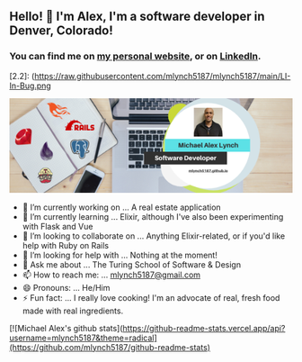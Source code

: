 ## Hello! 👋 I'm Alex, I'm a software developer in Denver, Colorado! 

### You can find me on [my personal website][1], or on [LinkedIn][2].

<!-- Icons -->
[2.2]: (https://raw.githubusercontent.com/mlynch5187/mlynch5187/main/LI-In-Bug.png

<!-- Links to your social media accounts -->

[1]: https://mlynch5187.github.io
[2]: https://www.linkedin.com/in/michaelalexlynch/

[![Header](https://raw.githubusercontent.com/mlynch5187/mlynch5187/main/Goalsetter.png "Header")](https://mlynch5187.github.io/)

- 🔭 I’m currently working on ... A real estate application
- 🌱 I’m currently learning ... Elixir, although I've also been experimenting with Flask and Vue
- 👯 I’m looking to collaborate on ... Anything Elixir-related, or if you'd like help with Ruby on Rails
- 🤔 I’m looking for help with ... Nothing at the moment!
- 💬 Ask me about ... The Turing School of Software & Design
- 📫 How to reach me: ... mlynch5187@gmail.com
- 😄 Pronouns: ... He/Him
- ⚡ Fun fact: ... I really love cooking! I'm an advocate of real, fresh food made with real ingredients.

[![Michael Alex's github stats](https://github-readme-stats.vercel.app/api?username=mlynch5187&theme=radical](https://github.com/mlynch5187/github-readme-stats)
